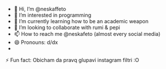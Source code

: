 - 👋 Hi, I’m @neskaffeto
- 👀 I’m interested in programming
- 🌱 I’m currently learning how to be an academic weapon
- 💞️ I’m looking to collaborate with rumi & pepi
- 📫 How to reach me @neskafeto (almost every social media)
- 😄 Pronouns: d/dx
-
 ⚡ Fun fact: Obicham da pravq glupavi instagram filtri :O

<!---
neskaffeto/neskaffeto is a ✨ special ✨ repository because its `README.md` (this file) appears on your GitHub profile.
You can click the Preview link to take a look at your changes.
--->
